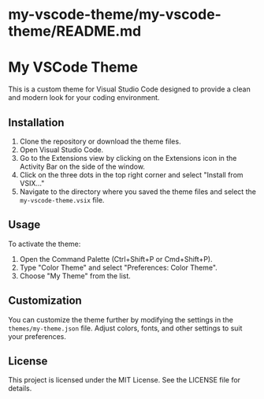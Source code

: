 # my-vscode-theme/my-vscode-theme/README.md

# My VSCode Theme

This is a custom theme for Visual Studio Code designed to provide a clean and modern look for your coding environment.

## Installation

1. Clone the repository or download the theme files.
2. Open Visual Studio Code.
3. Go to the Extensions view by clicking on the Extensions icon in the Activity Bar on the side of the window.
4. Click on the three dots in the top right corner and select "Install from VSIX..."
5. Navigate to the directory where you saved the theme files and select the `my-vscode-theme.vsix` file.

## Usage

To activate the theme:

1. Open the Command Palette (Ctrl+Shift+P or Cmd+Shift+P).
2. Type "Color Theme" and select "Preferences: Color Theme".
3. Choose "My Theme" from the list.

## Customization

You can customize the theme further by modifying the settings in the `themes/my-theme.json` file. Adjust colors, fonts, and other settings to suit your preferences.

## License

This project is licensed under the MIT License. See the LICENSE file for details.